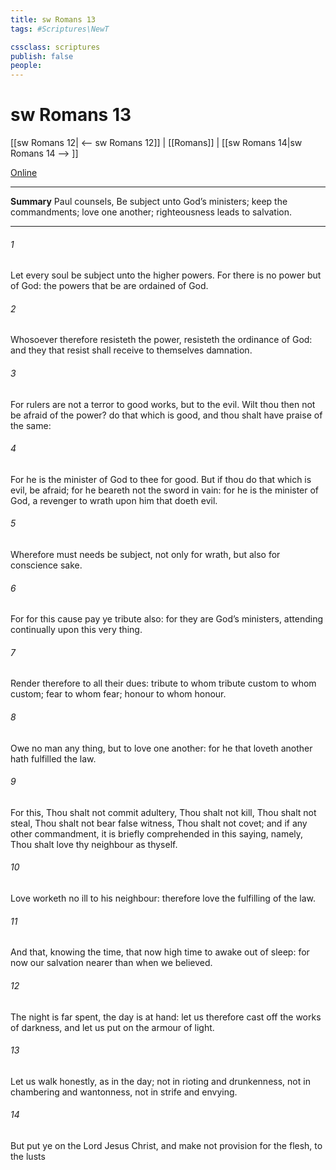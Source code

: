 ```yaml
---
title: sw Romans 13
tags: #Scriptures\NewT

cssclass: scriptures
publish: false
people:
---
```


# sw Romans 13
[[sw Romans 12| <-- sw Romans 12]] | [[Romans]] | [[sw Romans 14|sw Romans 14 --> ]]

[Online](https://churchofjesuschrist.org/study/scriptures/nt/rom/13?lang=eng)

---
__Summary__
Paul counsels, Be subject unto God’s ministers; keep the commandments; love one another; righteousness leads to salvation.

---
###### 1 
Let every soul be subject unto the higher powers. For there is no power but of God: the powers that be are ordained of God.

###### 2 
Whosoever therefore resisteth the power, resisteth the ordinance of God: and they that resist shall receive to themselves damnation.

###### 3 
For rulers are not a terror to good works, but to the evil. Wilt thou then not be afraid of the power? do that which is good, and thou shalt have praise of the same:

###### 4 
For he is the minister of God to thee for good. But if thou do that which is evil, be afraid; for he beareth not the sword in vain: for he is the minister of God, a revenger to  wrath upon him that doeth evil.

###### 5 
Wherefore  must needs be subject, not only for wrath, but also for conscience sake.

###### 6 
For for this cause pay ye tribute also: for they are God’s ministers, attending continually upon this very thing.

###### 7 
Render therefore to all their dues: tribute to whom tribute  custom to whom custom; fear to whom fear; honour to whom honour.

###### 8 
Owe no man any thing, but to love one another: for he that loveth another hath fulfilled the law.

###### 9 
For this, Thou shalt not commit adultery, Thou shalt not kill, Thou shalt not steal, Thou shalt not bear false witness, Thou shalt not covet; and if  any other commandment, it is briefly comprehended in this saying, namely, Thou shalt love thy neighbour as thyself.

###### 10 
Love worketh no ill to his neighbour: therefore love  the fulfilling of the law.

###### 11 
And that, knowing the time, that now  high time to awake out of sleep: for now  our salvation nearer than when we believed.

###### 12 
The night is far spent, the day is at hand: let us therefore cast off the works of darkness, and let us put on the armour of light.

###### 13 
Let us walk honestly, as in the day; not in rioting and drunkenness, not in chambering and wantonness, not in strife and envying.

###### 14 
But put ye on the Lord Jesus Christ, and make not provision for the flesh, to  the lusts 

